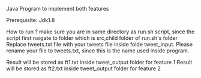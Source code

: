 Java Program to implement both features

Prerequisite:
Jdk1.8

How to run ?
make sure you are in same directory as run.sh script, since the script first naigate to folder which is src,child folder of run.sh's folder
Replace tweets.txt file with your tweets file inside folde tweet_input. Please rename your file to tweets.txt, since this is the name used inside program.

Result will be stored as ft1.txt inside tweet_output folder for feature 1
Result will be stored as ft2.txt inside tweet_output  folder for feature 2
